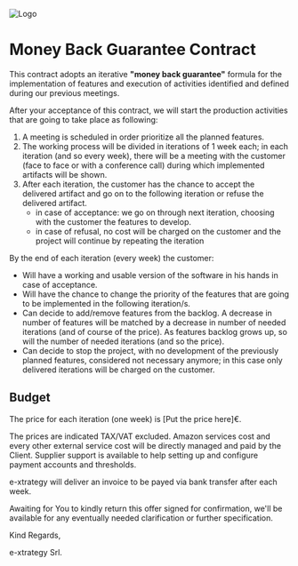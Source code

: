 ![Logo](http://www.e-xtrategy.net/wp-content/themes/ex2011/images/logo-extrategy-new.png)

# Money Back Guarantee Contract

This contract adopts an iterative **"money back guarantee"** formula for the implementation of features and execution of activities identified and defined during our previous meetings.  

After your acceptance of this contract, we will start the production activities that are going to take place as following:
1. A meeting is scheduled in order prioritize all the planned features.
2. The working process will be divided in iterations of 1 week each; in each iteration (and so every week), there will be a meeting with the customer (face to face or with a conference call) during which implemented artifacts will be shown.
3. After each iteration, the customer has the chance to accept the delivered artifact and go on to the following iteration or refuse the delivered artifact.
    * in case of acceptance: we go on through next iteration, choosing with the customer  the features to develop.
    * in case of refusal, no cost will be charged on the customer and the project will continue by repeating the iteration

By the end of each iteration (every week) the customer:

* Will have a working and usable version of the software in his hands in case of acceptance.
* Will have the chance to change the priority of the features that are going to be implemented in the  following iteration/s.
* Can decide to add/remove features from the backlog. A decrease in number of features will be matched by a decrease in number of needed iterations (and of course of the price). As features backlog grows up, so will the number of needed iterations (and so the price).
* Can decide to stop the project, with no development of the previously planned features, considered not necessary anymore; in this case only delivered iterations will be charged on the customer.  

## Budget

The price for each iteration (one week) is [Put the price here]€.

The prices are indicated TAX/VAT excluded.
Amazon services cost and every other external service cost will be directly managed and paid by the Client. Supplier support is available to help setting up and configure payment accounts and thresholds.

e-xtrategy will deliver an invoice to be payed via bank transfer after each week.

Awaiting for You to kindly return this offer signed for confirmation, we'll be available for any eventually needed clarification or further specification.

Kind Regards,

e-xtrategy Srl.
